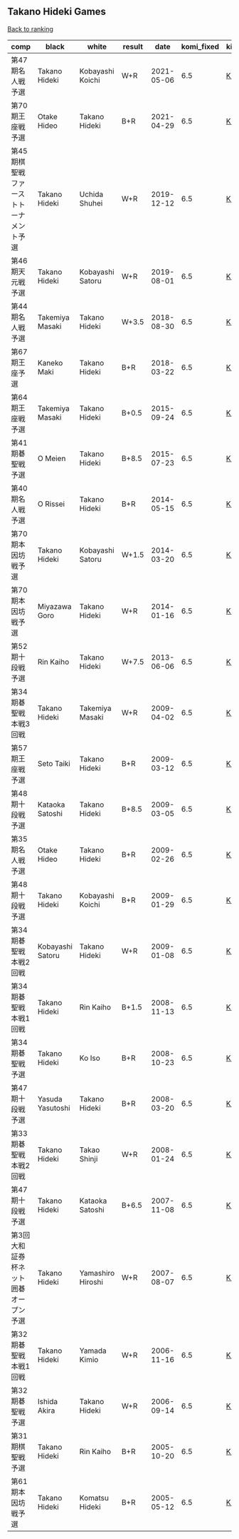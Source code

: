 ## Takano Hideki Games

[Back to ranking](index.md)




| **comp** | **black** | **white** | **result** | **date** | **komi_fixed** | **kifu** | 
| --- | --- | --- | --- | --- | --- | --- |
| 第47期名人戦予選 | Takano Hideki | Kobayashi Koichi | W+R | 2021-05-06 | 6.5 | [Kifu](https://kifudepot.net/kifucontents.php?id=7kql38eFc9KjAfTlGne2%2BQ%3D%3D) | 
| 第70期王座戦予選 | Otake Hideo | Takano Hideki | B+R | 2021-04-29 | 6.5 | [Kifu](https://kifudepot.net/kifucontents.php?id=2Nz%2BPLuSOViJ8UW1O6oV4w%3D%3D) | 
| 第45期棋聖戦ファーストトーナメント予選 | Takano Hideki | Uchida Shuhei | W+R | 2019-12-12 | 6.5 | [Kifu](https://kifudepot.net/kifucontents.php?id=xxPMAfYLbJ7xZFjYAPddQg%3D%3D) | 
| 第46期天元戦予選 | Takano Hideki | Kobayashi Satoru | W+R | 2019-08-01 | 6.5 | [Kifu](https://kifudepot.net/kifucontents.php?id=bDwUjqx4Z39RCJY2EGjMyA%3D%3D) | 
| 第44期名人戦予選 | Takemiya Masaki | Takano Hideki | W+3.5 | 2018-08-30 | 6.5 | [Kifu](https://kifudepot.net/kifucontents.php?id=wgIcRQvShiQCLmvzxlQjfw%3D%3D) | 
| 第67期王座予選 | Kaneko Maki | Takano Hideki | B+R | 2018-03-22 | 6.5 | [Kifu](https://kifudepot.net/kifucontents.php?id=1ZNwAP37RNGgHs%2FMOtNwNA%3D%3D) | 
| 第64期王座戦予選 | Takemiya Masaki | Takano Hideki | B+0.5 | 2015-09-24 | 6.5 | [Kifu](https://kifudepot.net/kifucontents.php?id=ddB9MxEISxbLW0VOARpktQ%3D%3D) | 
| 第41期碁聖戦予選 | O Meien | Takano Hideki | B+8.5 | 2015-07-23 | 6.5 | [Kifu](https://kifudepot.net/kifucontents.php?id=DmJoFtiCSTRbXApZF0fXCw%3D%3D) | 
| 第40期名人戦予選 | O Rissei | Takano Hideki | B+R | 2014-05-15 | 6.5 | [Kifu](https://kifudepot.net/kifucontents.php?id=S3O6EJ5gOKog2Iw7%2FRPLGA%3D%3D) | 
| 第70期本因坊戦予選 | Takano Hideki | Kobayashi Satoru | W+1.5 | 2014-03-20 | 6.5 | [Kifu](https://kifudepot.net/kifucontents.php?id=99n3p8TZrUZbdu45T2klSA%3D%3D) | 
| 第70期本因坊戦予選 | Miyazawa Goro | Takano Hideki | W+R | 2014-01-16 | 6.5 | [Kifu](https://kifudepot.net/kifucontents.php?id=5SIS%2Fp4qvjK%2BvQj%2BZCY3yg%3D%3D) | 
| 第52期十段戦予選 | Rin Kaiho | Takano Hideki | W+7.5 | 2013-06-06 | 6.5 | [Kifu](https://kifudepot.net/kifucontents.php?id=1dDCF0ZU4Ch2bsRpUk7f2A%3D%3D) | 
| 第34期碁聖戦本戦3回戦 | Takano Hideki | Takemiya Masaki | W+R | 2009-04-02 | 6.5 | [Kifu](https://kifudepot.net/kifucontents.php?id=mPqydcKxYI1uvsiWIFluRA%3D%3D) | 
| 第57期王座戦予選 | Seto Taiki | Takano Hideki | B+R | 2009-03-12 | 6.5 | [Kifu](https://kifudepot.net/kifucontents.php?id=FiPqA7gTcv1N5Xg1Xn1%2B9g%3D%3D) | 
| 第48期十段戦予選 | Kataoka Satoshi | Takano Hideki | B+8.5 | 2009-03-05 | 6.5 | [Kifu](https://kifudepot.net/kifucontents.php?id=%2F1LVNylj3RK3u5KOUrkilQ%3D%3D) | 
| 第35期名人戦予選 | Otake Hideo | Takano Hideki | B+R | 2009-02-26 | 6.5 | [Kifu](https://kifudepot.net/kifucontents.php?id=6E4uZukapknGtqftqGds%2Bw%3D%3D) | 
| 第48期十段戦予選 | Takano Hideki | Kobayashi Koichi | B+R | 2009-01-29 | 6.5 | [Kifu](https://kifudepot.net/kifucontents.php?id=%2FYZlegJLLMbSH2LM5HLkfg%3D%3D) | 
| 第34期碁聖戦本戦2回戦 | Kobayashi Satoru | Takano Hideki | W+R | 2009-01-08 | 6.5 | [Kifu](https://kifudepot.net/kifucontents.php?id=RrD1F%2F8DSvJc%2F9Xg06e84Q%3D%3D) | 
| 第34期碁聖戦本戦1回戦 | Takano Hideki | Rin Kaiho | B+1.5 | 2008-11-13 | 6.5 | [Kifu](https://kifudepot.net/kifucontents.php?id=b5ZsTV7X2uzVPhbTi4jHeA%3D%3D) | 
| 第34期碁聖戦予選 | Takano Hideki | Ko Iso | B+R | 2008-10-23 | 6.5 | [Kifu](https://kifudepot.net/kifucontents.php?id=N0kdGT0bPghsGQG4eHqbkw%3D%3D) | 
| 第47期十段戦予選 | Yasuda Yasutoshi | Takano Hideki | B+R | 2008-03-20 | 6.5 | [Kifu](https://kifudepot.net/kifucontents.php?id=10CQkXpZsOsOpPSH7A2THw%3D%3D) | 
| 第33期碁聖戦本戦2回戦 | Takano Hideki | Takao Shinji | W+R | 2008-01-24 | 6.5 | [Kifu](https://kifudepot.net/kifucontents.php?id=3%2BFA3zqahpPwCY2cCsoYlQ%3D%3D) | 
| 第47期十段戦予選 | Takano Hideki | Kataoka Satoshi | B+6.5 | 2007-11-08 | 6.5 | [Kifu](https://kifudepot.net/kifucontents.php?id=9hE3gFEtQCPch2ybmdY2zg%3D%3D) | 
| 第3回大和証券杯ネット囲碁オープン予選 | Takano Hideki | Yamashiro Hiroshi | W+R | 2007-08-07 | 6.5 | [Kifu](https://kifudepot.net/kifucontents.php?id=kibcygo84ZaxyOzYlmI%2BHQ%3D%3D) | 
| 第32期碁聖戦本戦1回戦 | Takano Hideki | Yamada Kimio | W+R | 2006-11-16 | 6.5 | [Kifu](https://kifudepot.net/kifucontents.php?id=VYmrUVYhlLySsrF4er6wFg%3D%3D) | 
| 第32期碁聖戦予選 | Ishida Akira | Takano Hideki | W+R | 2006-09-14 | 6.5 | [Kifu](https://kifudepot.net/kifucontents.php?id=op%2BBEalR3WUGKyOPzYbMKA%3D%3D) | 
| 第31期棋聖戦予選 | Takano Hideki | Rin Kaiho | B+R | 2005-10-20 | 6.5 | [Kifu](https://kifudepot.net/kifucontents.php?id=rsaMDGKax%2FeHenm4YCa%2BOQ%3D%3D) | 
| 第61期本因坊戦予選 | Takano Hideki | Komatsu Hideki | B+R | 2005-05-12 | 6.5 | [Kifu](https://kifudepot.net/kifucontents.php?id=81U3TSn118LKC6R5LhZQ5g%3D%3D) |




